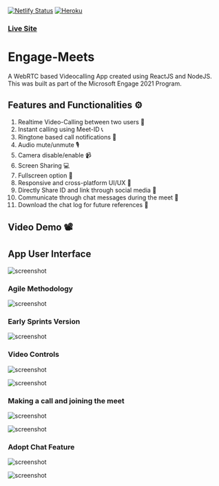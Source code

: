 ﻿[![Netlify Status](https://api.netlify.com/api/v1/badges/139f955f-e9f9-4c32-991a-3d8227346718/deploy-status)](https://app.netlify.com/sites/engage-meets/deploys)
 [![Heroku](https://heroku-badge.herokuapp.com/?app=heroku-badge)](https://engage-meets.herokuapp.com/)

### [Live Site](https://engage-meets.netlify.app/)

 # Engage-Meets
 
 A WebRTC based Videocalling App created using ReactJS and NodeJS. 
 This was built as part of the Microsoft Engage 2021 Program.
 
 
 ## Features and Functionalities ⚙️
 
 1. Realtime Video-Calling between two users 👥
 2. Instant calling using Meet-ID 📞
 3. Ringtone based call notifications 🎵
 4. Audio mute/unmute 🎙️
 5. Camera disable/enable 📹
 6. Screen Sharing 💻
 7. Fullscreen option 🔎
 8. Responsive and cross-platform UI/UX 📱
 9. Directly Share ID and link through social media 📧
 10. Communicate through chat messages during the meet 💬
 11. Download the chat log for future references 📨

 ## Video Demo 📽️
 
 
 ## App User Interface
 
 ![screenshot](Screenshots/avatar.png)
 
 ### Agile Methodology
 
 ![screenshot](Screenshots/agile.png)
 
 ### Early Sprints Version
 
 ![screenshot](Screenshots/screenshot1.png)
 
 ### Video Controls
 
 ![screenshot](Screenshots/options.png)
 
 ![screenshot](Screenshots/Capture.PNG)
 
 ### Making a call and joining the meet
 
 ![screenshot](Screenshots/notification.png)
 
 ![screenshot](Screenshots/share.png)
 
  ### Adopt Chat Feature
 
 ![screenshot](Screenshots/chat.png)
 
 ![screenshot](Screenshots/chatlog.png)
 
 
 

